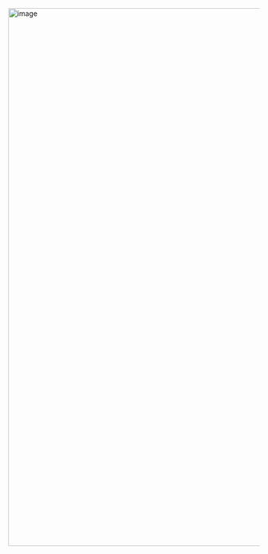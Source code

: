 <img width="1919" height="1078" alt="image" src="https://github.com/user-attachments/assets/5ed1f508-e6b7-48d3-8632-21136c2ec6fe" />
